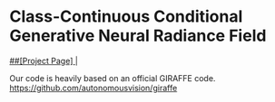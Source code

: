# Class-Continuous Conditional Generative Neural Radiance Field
<A href = "https://tom919654.github.io/C3G_NeRF/"> ##[Project Page] </A> | 




Our code is heavily based on an official GIRAFFE code.
https://github.com/autonomousvision/giraffe
